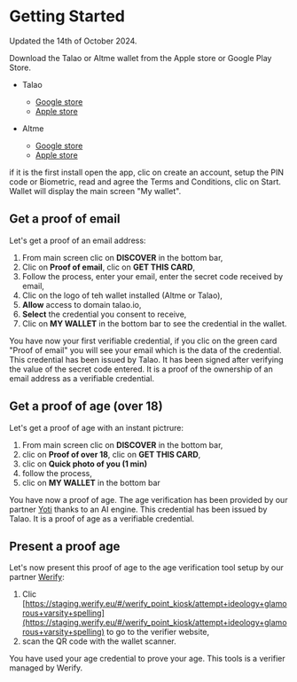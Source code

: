 # Getting Started

Updated the 14th of October 2024.

Download the Talao or Altme wallet from the Apple store or Google Play Store.

* Talao

  * [Google store](https://play.google.com/store/apps/details?id=co.talao.wallet&hl=fr)
  * [Apple store](https://apps.apple.com/fr/app/talao-wallet/id1582183266?platform=iphone)
* Altme

  * [Google store](https://play.google.com/store/apps/details?id=co.altme.alt.me.altme&hl=en-US&pli=1)
  * [Apple store](https://apps.apple.com/fr/app/altme-wallet/id1633216869)

if it is the first install open the app, clic on create an account, setup the PIN code or Biometric, read and agree the Terms and Conditions, clic on Start. Wallet will display the main screen "My wallet".

## Get a proof of email

Let's get a proof of an email address:

1. From main screen clic on **DISCOVER** in the bottom bar,
2. Clic on **Proof of email**, clic on **GET THIS CARD**,
3. Follow the process, enter your email, enter the secret code received by email,
4. Clic on the logo of teh wallet installed (Altme or Talao),
5. **Allow** access to domain talao.io,
6. **Select** the credential you consent to receive,
7. Clic on **MY WALLET** in the bottom bar to see the credential in the wallet.

You have now your first verifiable credential, if you clic on the green card "Proof of email" you will see your email which is the data of the credential. This credential has been issued by Talao. It has been signed after verifying the value of the secret code entered. It is a proof of the ownership of an email address as a verifiable credential.

## Get a proof of age (over 18)

Let's get a proof of age with an instant pictrure:

1. From main screen clic on **DISCOVER** in the bottom bar,
2. clic on **Proof of over 18**, clic on **GET THIS CARD**,
3. clic on **Quick photo of you (1 min)**
4. follow the process,
5. clic on **MY WALLET** in the bottom bar

You have now a proof of age. The age verification has been provided by our partner [Yoti](https://www.yoti.com/business/age-verification/) thanks to an AI engine. This credential has been issued by Talao. It is a proof of age as a verifiable credential.

## Present a proof age

Let's now present this proof of age to the age verification tool setup by our partner [Werify](https://werify.eu/):

1. Clic [https://staging.werify.eu/#/werify_point_kiosk/attempt+ideology+glamorous+varsity+spelling](https://staging.werify.eu/#/werify_point_kiosk/attempt+ideology+glamorous+varsity+spelling) to go to the verifier website,
2. scan the QR code with the wallet scanner.

You have used your age credential to prove your age. This tools is a verifier managed by Werify.

